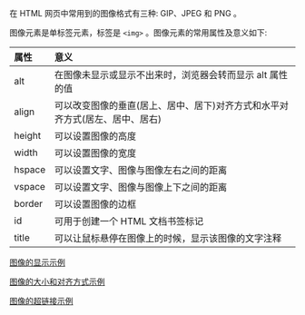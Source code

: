 
在 HTML 网页中常用到的图像格式有三种: GIP、JPEG 和 PNG 。

图像元素是单标签元素，标签是 `<img>` 。图像元素的常用属性及意义如下:

| 属性 | 意义 |
|:-----|:-----|
| alt  | 在图像未显示或显示不出来时，浏览器会转而显示 alt 属性的值 |
| align | 可以改变图像的垂直(居上、居中、居下)对齐方式和水平对齐方式(居左、居中、居右) |
| height | 可以设置图像的高度 |
| width | 可以设置图像的宽度 |
| hspace | 可以设置文字、图像与图像左右之间的距离 |
| vspace | 可以设置文字、图像与图像上下之间的距离 |
| border | 可以设置图像的边框 |
| id     | 可用于创建一个 HTML 文档书签标记 |
| title  | 可以让鼠标悬停在图像上的时候，显示该图像的文字注释 |

[图像的显示示例](t/05_img_src.html)

[图像的大小和对齐方式示例](t/05_img_width_height_align.html)

[图像的超链接示例](t/05_a_href_img.html)
